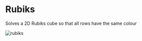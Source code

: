 # Rubiks

Solves a 2D Rubiks cube so that all rows have the same colour

![rubiks](https://mcarlson.xyz/img/rubiks.png)
